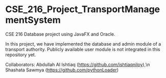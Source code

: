 # CSE_216_Project_TransportManagementSystem
CSE 216 Database project using JavaFX and Oracle.

In this project, we have implemented the database and admin module of a transport authority. Publicly available user module is not integrated in this repository yet.

Collaborators:  Abdullah Al Ishtiaq (https://github.com/ishtiaqniloy),\n
                Shashata Sawmya (https://github.com/pythonLoader)
